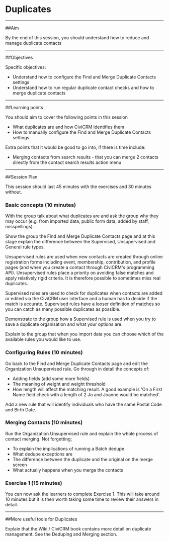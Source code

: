 # Duplicates

---
##Aim

By the end of this session, you should understand how to reduce and manage duplicate contacts

---
##Objectives

Specific objectives:

* Understand how to configure the Find and Merge Duplicate Contacts settings
* Understand how to run regular duplicate contact checks and how to merge duplicate contacts

---
##Learning points

You should aim to cover the following points in this session

* What duplicates are and how CiviCRM identifies them
* How to manually configure the Find and Merge Duplicate Contacts settings

Extra points that it would be good to go into, if there is time include:


  * Merging contacts from search results - that you can merge 2 contacts directly from the contact search results action menu

---
##Session Plan

This session should last 45 minutes with the exercises and 30 minutes without.

### Basic concepts (10 minutes)

With the group talk about what duplicates are and ask the group why they may occur (e.g. from imported data, public form data, added by staff, misspellings).

Show the group the Find and Merge Duplicate Contacts page and at this stage explain the difference between the Supervised, Unsupervised and General rule types.

Unsupervised rules are used when new contacts are created through online registration forms including event, membership, contribution, and profile pages (and when you create a contact through CiviCRM's programming API).
Unsupervised rules place a priority on avoiding false matches and apply relatively rigid criteria. It is therefore possible to sometimes miss real duplicates.

Supervised rules are used to check for duplicates when contacts are added or edited via the CiviCRM user interface and a human has to decide if the match is accurate.
Supervised rules have a looser definition of matches so you can catch as many possible duplicates as possible.

Demonstrate to the group how a Supervised rule is used when you try to save a duplicate organisation and what your options are.

Explain to the group that when you import data you can choose which of the available rules you would like to use.

### Configuring Rules (10 minutes)

Go back to the Find and Merge Duplicate Contacts page and edit the Organization Unsupervised rule.
Go through in detail the concepts of:

* Adding fields (add some more fields)
* The meaning of weight and weight threshold
* How length will affect the matching result. A good example is 'On a First Name field check with a length of 2 Jo and Joanne would be matched'.

Add a new rule that will identify individuals who have the same Postal Code and Birth Date.

### Merging Contacts (10 minutes)

Run the Organization Unsupervised rule and explain the whole process of contact merging.
Not forgetting;

* To explain the implications of running a Batch dedupe
* What dedupe exceptions are
* The difference between the duplicate and the original on the merge screen
* What actually happens when you merge the contacts


### Exercise 1 (15 minutes)

You can now ask the learners to complete Exercise 1. This will take around 10 minutes but it is then worth taking some time to review their answers in detail.

---
##More useful tools for Duplicates

Explain that the Wiki / CiviCRM book contains more detail on duplicate management. See the Deduping and Merging section.

